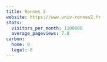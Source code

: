 ```yaml
---
title: Rennes 2
website: https://www.univ-rennes2.fr
stats:
  visitors_per_month: 1100000
  average_pageviews: 7.8
carbon:
  home: 0
  legal: 0
---
```

